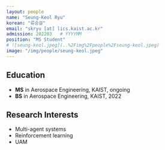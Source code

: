 ```yaml
---
layout: people
name: "Seung-Keol Ryu"
korean: "류승걸"
email: "skryu [at] lics.kaist.ac.kr"
admission: 202203   # YYYYMM
position: "MS Student"
# ![seung-keol.jpeg](..%2Fimg%2Fpeople%2Fseung-keol.jpeg)
image: "/img/people/seung-keol.jpeg"
---
```


## Education

- **MS** in Aerospace Engineering, KAIST, ongoing
- **BS** in Aerospace Engineering, KAIST, 2022

## Research Interests

- Multi-agent systems
- Reinforcement learning
- UAM
